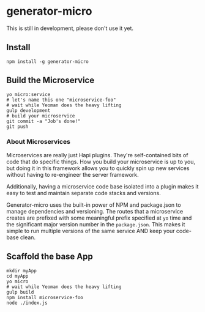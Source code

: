 # generator-micro

This is still in development, please don't use it yet.

## Install

```shell
npm install -g generator-micro
```

## Build the Microservice

```shell
yo micro:service
# let's name this one "microservice-foo"
# wait while Yeoman does the heavy lifting
gulp development
# build your microservice
git commit -a "Job's done!"
git push
```

### About Microservices

Microservices are really just Hapi plugins.  They're self-contained bits of code that do specific things.  How you build your microservice is up to you, but doing it in this framework allows you to quickly spin up new services without having to re-engineer the server framework.

Additionally, having a microservice code base isolated into a plugin makes it easy to test and maintain separate code stacks and versions.

Generator-micro uses the built-in power of NPM and package.json to manage dependencies and versioning.  The routes that a microservice creates are prefixed with some meaningful prefix specified at `yo` time and the significant major version number in the `package.json`.  This makes it simple to run multiple versions of the same service AND keep your code-base clean.

## Scaffold the base App

```shell
mkdir myApp
cd myApp
yo micro
# wait while Yeoman does the heavy lifting
gulp build
npm install microservice-foo
node ./index.js
```
